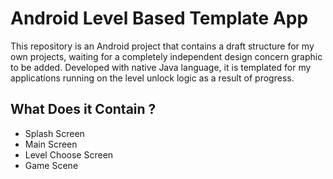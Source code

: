 # Android Level Based Template App
This repository is an Android project that contains a draft structure for my own projects, waiting for a completely independent design concern graphic to be added. Developed with native Java language, it is templated for my applications running on the level unlock logic as a result of progress.

## What Does it Contain ?
- Splash Screen
- Main Screen
- Level Choose Screen
- Game Scene




